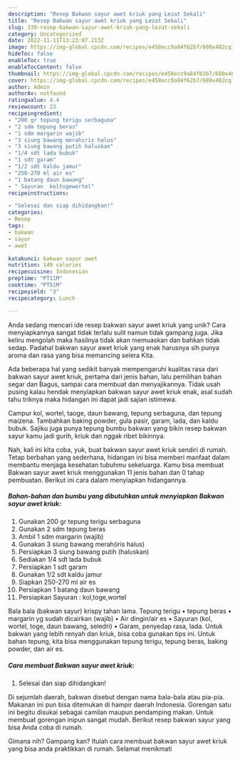 ```yaml
---
description: "Resep Bakwan sayur awet kriuk yang Lezat Sekali"
title: "Resep Bakwan sayur awet kriuk yang Lezat Sekali"
slug: 339-resep-bakwan-sayur-awet-kriuk-yang-lezat-sekali
category: Uncategorized
date: 2022-11-11T13:23:07.213Z
image: https://img-global.cpcdn.com/recipes/e458ecc9a84f62b7/680x482cq70/bakwan-sayur-awet-kriuk-foto-resep-utama.jpg
hideToc: false
enableToc: true
enableTocContent: false
thumbnail: https://img-global.cpcdn.com/recipes/e458ecc9a84f62b7/680x482cq70/bakwan-sayur-awet-kriuk-foto-resep-utama.jpg
cover: https://img-global.cpcdn.com/recipes/e458ecc9a84f62b7/680x482cq70/bakwan-sayur-awet-kriuk-foto-resep-utama.jpg
author: Admin
authorAv: notfound
ratingvalue: 4.4
reviewcount: 23
recipeingredient:
- "200 gr tepung terigu serbaguna"
- "2 sdm tepung beras"
- "1 sdm margarin wajib"
- "3 siung bawang merahiris halus"
- "3 siung bawang putih haluskan"
- "1/4 sdt lada bubuk"
- "1 sdt garam"
- "1/2 sdt kaldu jamur"
- "250-270 ml air es"
- "1 batang daun bawang"
- " Sayuran  koltogewortel"
recipeinstructions:

- "Selesai dan siap dihidangkan!"
categories:
- Resep
tags:
- bakwan
- sayur
- awet

katakunci: bakwan sayur awet 
nutrition: 149 calories
recipecuisine: Indonesian
preptime: "PT11M"
cooktime: "PT51M"
recipeyield: "3"
recipecategory: Lunch

---
```





Anda sedang mencari ide resep bakwan sayur awet kriuk yang unik? Cara menyiapkannya sangat tidak terlalu sulit namun tidak gampang juga. Jika keliru mengolah maka hasilnya tidak akan memuaskan dan bahkan tidak sedap. Padahal bakwan sayur awet kriuk yang enak harusnya sih punya aroma dan rasa yang bisa memancing selera Kita.





Ada beberapa hal yang sedikit banyak mempengaruhi kualitas rasa dari bakwan sayur awet kriuk, pertama dari jenis bahan, lalu pemilihan bahan segar dan Bagus, sampai cara membuat dan menyajikannya. Tidak usah pusing kalau hendak menyiapkan bakwan sayur awet kriuk enak,      asal sudah tahu triknya maka hidangan ini dapat jadi sajian istimewa.














Campur kol, wortel, taoge, daun bawang, tepung serbaguna, dan tepung maizena. Tambahkan baking powder, gula pasir, garam, lada, dan kaldu bubuk. Sajiku juga punya tepung bumbu bakwan yang bikin resep bakwan sayur kamu jadi gurih, kriuk dan nggak ribet bikinnya.






Nah, kali ini kita coba, yuk, buat bakwan sayur awet kriuk sendiri di rumah. Tetap berbahan yang sederhana, hidangan ini bisa memberi manfaat dalam membantu menjaga kesehatan tubuhmu sekeluarga. Kamu bisa membuat Bakwan sayur awet kriuk menggunakan 11 jenis bahan dan 0 tahap pembuatan. Berikut ini cara dalam menyiapkan hidangannya.

<!--inarticleads1-->

##### Bahan-bahan dan bumbu yang dibutuhkan untuk menyiapkan Bakwan sayur awet kriuk:

1. Gunakan 200 gr tepung terigu serbaguna
1. Gunakan 2 sdm tepung beras
1. Ambil 1 sdm margarin (wajib)
1. Gunakan 3 siung bawang merah(iris halus)
1. Persiapkan 3 siung bawang putih (haluskan)
1. Sediakan 1/4 sdt lada bubuk
1. Persiapkan 1 sdt garam
1. Gunakan 1/2 sdt kaldu jamur
1. Siapkan 250-270 ml air es
1. Persiapkan 1 batang daun bawang
1. Persiapkan  Sayuran : kol,toge,wortel


Bala bala (bakwan sayur) krispy tahan lama. Tepung terigu • tepung beras • margarin yg sudah dicairkan (wajib) • Air dingin/air es • Sayuran (kol, wortel, toge, daun bawang, seledri) • Garam, penyedap rasa, lada. Untuk bakwan yang lebih renyah dan kriuk, bisa coba gunakan tips ini. Untuk bahan tepung, kita bisa menggunakan tepung terigu, tepung beras, baking powder, dan air es. 

<!--inarticleads2-->

##### Cara membuat Bakwan sayur awet kriuk:


1. Selesai dan siap dihidangkan!

Di sejumlah daerah, bakwan disebut dengan nama bala-bala atau pia-pia. Makanan ini pun bisa ditemukan di hampir daerah Indonesia. Gorengan satu ini begitu disukai sebagai camilan maupun pendamping makan. Untuk membuat gorengan inipun sangat mudah. Berikut resep bakwan sayur yang bisa Anda coba di rumah. 

Gimana nih? Gampang kan? Itulah cara membuat bakwan sayur awet kriuk yang bisa anda praktikkan di rumah. Selamat menikmati

